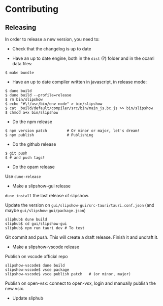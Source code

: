 # Contributing

## Releasing

In order to release a new version, you need to:

- Check that the changelog is up to date

- Have an up to date engine, both in the `dist` (?) folder and in the ocaml data files:

```
$ make bundle
```

- Have an up to date compiler written in javascript, in release mode:

```
$ dune build
$ dune build --profile=release
$ rm bin/slipshow
$ echo "#\!/usr/bin/env node" > bin/slipshow
$ cat _build/default/compiler/src/bin/main_js.bc.js >> bin/slipshow
$ chmod a+x bin/slipshow
```

- Do the npm release

```
$ npm version patch         # Or minor or major, let's dream!
$ npm publish               # Publishing
```

- Do the github release

```
$ git push
$ # and push tags!
```

- Do the opam release

Use `dune-release`

- Make a slipshow-gui release

`dune install` the last release of slipshow.

Update the version on `gui/slipshow-gui/src-tauri/tauri.conf.json` (and maybe `gui/slipshow-gui/package.json`)

```
sliphub$ dune build
sliphub$ cd gui/slipshow-gui
sliphub$ npm run tauri dev # To test
```

Git commit and push. This will create a draft release. Finish it and undraft it.

- Make a slipshow-vscode release

Publish on vscode official repo

```
slipshow-vscode$ dune build
slipshow-vscode$ vsce package
slipshow-vscode$ vsce publish patch   # (or minor, major)
```

Publish on open-vsx: connect to open-vsx, login and manually publish the new vsix.

- Update sliphub
